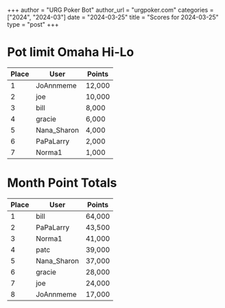 +++
author = "URG Poker Bot"
author_url = "urgpoker.com"
categories = ["2024", "2024-03"]
date = "2024-03-25"
title = "Scores for 2024-03-25"
type = "post"
+++
# Pot limit Omaha Hi-Lo

| Place | User | Points |
|-------|------|--------|
| 1 | JoAnnmeme | 12,000 |
| 2 | joe | 10,000 |
| 3 | bill | 8,000 |
| 4 | gracie | 6,000 |
| 5 | Nana_Sharon | 4,000 |
| 6 | PaPaLarry | 2,000 |
| 7 | Norma1 | 1,000 |

# Month Point Totals

| Place | User | Points |
|-------|------|--------|
| 1 | bill | 64,000 |
| 2 | PaPaLarry | 43,500 |
| 3 | Norma1 | 41,000 |
| 4 | patc | 39,000 |
| 5 | Nana_Sharon | 37,000 |
| 6 | gracie | 28,000 |
| 7 | joe | 24,000 |
| 8 | JoAnnmeme | 17,000 |
